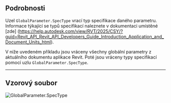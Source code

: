 ## Podrobnosti
Uzel `GlobalParameter.SpecType` vrací typ specifikace daného parametru. Informace týkající se typů specifikací naleznete v dokumentaci umístěné [zde] (https://help.autodesk.com/view/RVT/2025/CSY/?guid=Revit_API_Revit_API_Developers_Guide_Introduction_Application_and_Document_Units_html).

V níže uvedeném příkladu jsou vráceny všechny globální parametry z aktuálního dokumentu aplikace Revit. Poté jsou vráceny typy specifikací pomocí uzlu `GlobalParameter.SpecType`.
___
## Vzorový soubor

![GlobalParameter.SpecType](./Revit.Elements.GlobalParameter.SpecType_img.jpg)

